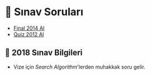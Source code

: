 # 📃 Sınav Soruları

<!--Index-->

- [Final 2014 AI](./Final%202014%20AI.pdf)
- [Quiz 2012 AI](./Quiz%202012%20AI.pdf)

<!--Index-->

## 📅 2018 Sınav Bilgileri

- Vize için *Search Algorithm*'lerden muhakkak soru gelir.
